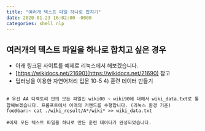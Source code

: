```yaml
---
title: "여러개 텍스트 파일 하나로 합치기"
date: 2020-01-23 16:02:00 -0000
categories: shell nlp
---
```


## 
## 여러개의 텍스트 파일을 하나로 합치고 싶은 경우 
* 아래 링크된 사이트를 예제로 리눅스에서 해보겠습니다.
* [https://wikidocs.net/21690](https://wikidocs.net/21690) 참고
* 딥러닝을 이용한 자연어처리 입문 10-5 4) 훈련 데이터 만들기 

```shell

# 우선 AA 디렉토리 안의 모든 파일인 wiki00 ~ wiki90에 대해서 wiki_data.txt로 통합해보겠습니다. 프롬프트에서 아래의 커맨드를 수행합니다. (리눅스 환경 기준)
foo@bar:~ cat ./wiki_result/A*/wiki* >> wiki_data.txt

#이제 모든 텍스트 파일을 하나로 만든 훈련 데이터가 완성되었습니다. 

```
